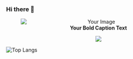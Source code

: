 ### Hi there 👋

<figure style="text-align: center;">
    <img src="your-image-url.jpg" alt="Your Image" style="max-width: 100%; display: block;">
    <figcaption style="font-weight: bold;">Your Bold Caption Text</figcaption>
</figure>


<p align="center">
  <img alig src="https://github-profile-trophy.vercel.app/?username=raghucharanv&theme=onedark&column=-1" />
</p>

![Top Langs](https://github-readme-stats.vercel.app/api/top-langs/?username=raghucharanv&size_weight=0.5&count_weight=0.5)

<!--
**RaghucharanV/RaghucharanV** is a ✨ _special_ ✨ repository because its `README.md` (this file) appears on your GitHub profile.

Here are some ideas to get you started:

- 🔭 I’m currently working on ...
- 🌱 I’m currently learning ...
- 👯 I’m looking to collaborate on ...
- 🤔 I’m looking for help with ...
- 💬 Ask me about ...
- 📫 How to reach me: ...
- 😄 Pronouns: ...
- ⚡ Fun fact: ...
-->
